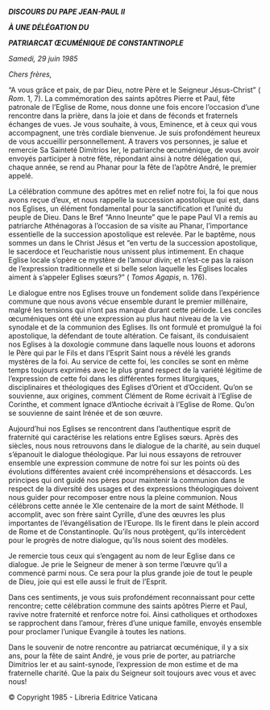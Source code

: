 ***DISCOURS DU PAPE JEAN-PAUL II***

***À UNE DÉLÉGATION DU***

***PATRIARCAT ŒCUMÉNIQUE DE CONSTANTINOPLE***

*Samedi, 29 juin 1985*

*Chers frères,*

“A vous grâce et paix, de par Dieu, notre Père et le Seigneur Jésus-Christ” ( *Rom*. 1, 7). La commémoration des saints apôtres Pierre et Paul, fête patronale de l’Eglise de Rome, nous donne une fois encore l’occasion d’une rencontre dans la prière, dans la joie et dans de féconds et fraternels échanges de vues. Je vous souhaite, à vous, Eminence, et à ceux qui vous accompagnent, une très cordiale bienvenue. Je suis profondément heureux de vous accueillir personnellement. A travers vos personnes, je salue et remercie Sa Sainteté Dimitrios Ier, le patriarche œcuménique, de vous avoir envoyés participer à notre fête, répondant ainsi à notre délégation qui, chaque année, se rend au Phanar pour la fête de l’apôtre André, le premier appelé.

La célébration commune des apôtres met en relief notre foi, la foi que nous avons reçue d’eux, et nous rappelle la succession apostolique qui est, dans nos Eglises, un élément fondamental pour la sanctification et l’unité du peuple de Dieu. Dans le Bref “Anno Ineunte” que le pape Paul VI a remis au patriarche Athénagoras à l’occasion de sa visite au Phanar, l’importance essentielle de la succession apostolique est relevée. Par le baptême, nous sommes un dans le Christ Jésus et “en vertu de la succession apostolique, le sacerdoce et l’eucharistie nous unissent plus intimement. En chaque Eglise locale s’opère ce mystère de l’amour divin; et n’est-ce pas la raison de l’expression traditionnelle et si belle selon laquelle les Eglises locales aiment à s’appeler Eglises sœurs?” ( *Tomos Agapis*, n. 176).

Le dialogue entre nos Eglises trouve un fondement solide dans l’expérience commune que nous avons vécue ensemble durant le premier millénaire, malgré les tensions qui n’ont pas manqué durant cette période. Les conciles œcuméniques ont été une expression au plus haut niveau de la vie synodale et de la communion des Eglises. Ils ont formulé et promulgué la foi apostolique, la défendant de toute altération. Ce faisant, ils conduisaient nos Eglises à la doxologie commune dans laquelle nous louons et adorons le Père qui par le Fils et dans l’Esprit Saint nous a révélé les grands mystères de la foi. Au service de cette foi, les conciles se sont en même temps toujours exprimés avec le plus grand respect de la variété légitime de l’expression de cette foi dans les différentes formes liturgiques, disciplinaires et théologiques des Eglises d’Orient et d’Occident. Qu’on se souvienne, aux origines, comment Clément de Rome écrivait à l’Eglise de Corinthe, et comment Ignace d’Antioche écrivait à l’Eglise de Rome. Qu’on se souvienne de saint Irénée et de son œuvre.

Aujourd’hui nos Eglises se rencontrent dans l’authentique esprit de fraternité qui caractérise les relations entre Eglises sœurs. Après des siècles, nous nous retrouvons dans le dialogue de la charité, au sein duquel s’épanouit le dialogue théologique. Par lui nous essayons de retrouver ensemble une expression commune de notre foi sur les points où des évolutions différentes avaient créé incompréhensions et désaccords. Les principes qui ont guidé nos pères pour maintenir la communion dans le respect de la diversité des usages et des expressions théologiques doivent nous guider pour recomposer entre nous la pleine communion. Nous célébrons cette année le XIe centenaire de la mort de saint Méthode. Il accomplit, avec son frère saint Cyrille, d’une des œuvres les plus importantes de l’évangélisation de l’Europe. Ils le firent dans le plein accord de Rome et de Constantinople. Qu’ils nous protègent, qu’ils intercèdent pour le progrès de notre dialogue, qu’ils nous soient des modèles.

Je remercie tous ceux qui s’engagent au nom de leur Eglise dans ce dialogue. Je prie le Seigneur de mener à son terme l’œuvre qu’il a commencé parmi nous. Ce sera pour la plus grande joie de tout le peuple de Dieu, joie qui est elle aussi le fruit de l’Esprit.

Dans ces sentiments, je vous suis profondément reconnaissant pour cette rencontre; cette célébration commune des saints apôtres Pierre et Paul, ravive notre fraternité et renforce notre foi. Ainsi catholiques et orthodoxes se rapprochent dans l’amour, frères d’une unique famille, envoyés ensemble pour proclamer l’unique Evangile à toutes les nations.

Dans le souvenir de notre rencontre au patriarcat œcuménique, il y a six ans, pour la fête de saint André, je vous prie de porter, au patriarche Dimitrios Ier et au saint-synode, l’expression de mon estime et de ma fraternelle charité. Que la paix du Seigneur soit toujours avec vous et avec nous!

© Copyright 1985 - Libreria Editrice Vaticana